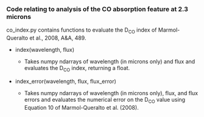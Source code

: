 
[comment]: # (co_work)
### Code relating to analysis of the CO absorption feature at 2.3 microns

co_index.py contains functions to evaluate the D<sub>CO</sub> index of Marmol-Queralto et al., 2008, A&A, 489. 

  * index(wavelength, flux)
    * Takes numpy ndarrays of wavelength (in microns only) and flux and evaluates the D<sub>CO</sub> index, returning a float.
  
  * index_error(wavelength, flux, flux_error)
    * Takes numpy ndarrays of wavelength (in microns only), flux, and flux errors and evaluates the numerical error on the D<sub>CO</sub> value using Equation 10 of Marmol-Queralto et al. (2008).
